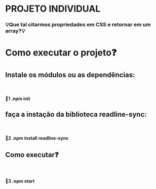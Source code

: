 # PROJETO INDIVIDUAL 

<h3>💡Que tal citarmos propriedades em CSS e retornar em um array?💡</h3>

<h1>Como executar o projeto❓</h1>
<h2>Instale os módulos ou as dependências:</h2><br>
<h4>🧩1 .npm init</h4>
<h2>faça a instação da biblioteca readline-sync:</h2><br>
<h4>🧩2 .npm install readline-sync</h4>
<h2>Como executar❓</h2><br>
<h4>🧩3 .npm start</h4>



